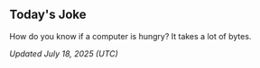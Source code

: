 ## Today's Joke
How do you know if a computer is hungry? It takes a lot of bytes.

*Updated July 18, 2025 (UTC)*
